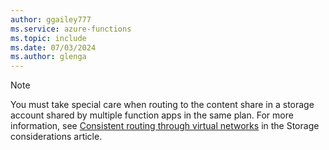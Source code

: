 ```yaml
---
author: ggailey777
ms.service: azure-functions
ms.topic: include
ms.date: 07/03/2024
ms.author: glenga
---
```


> [!NOTE]
> You must take special care when routing to the content share in a storage account shared by multiple function apps in the same plan. For more information, see [Consistent routing through virtual networks](../articles/azure-functions/storage-considerations.md#consistent-routing-through-virtual-networks) in the Storage considerations article.